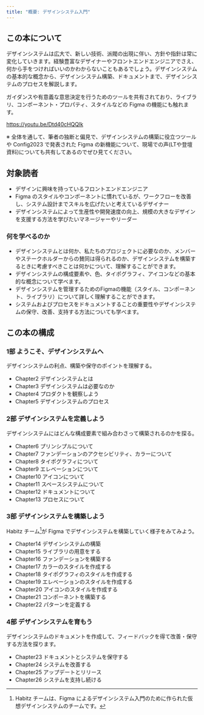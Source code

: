 ```yaml
---
title: "概要: デザインシステム入門"
---
```

## この本について
デザインシステムは広大で、新しい技術、派閥の出現に伴い、方針や指針は常に変化していきます。経験豊富なデザイナーやフロントエンドエンジニアでさえ、何から手をつければいいのかわからないこともあるでしょう。デザインシステムの基本的な概念から、デザインシステム構築、ドキュメントまで、デザインシステムのプロセスを解説します。

ガイダンスや有意義な意思決定を行うためのツールを共有されており、ライブラリ、コンポーネント・プロパティ、スタイルなどの Figma の機能にも触れます。

https://youtu.be/Dtd40cHQQlk

※ 全体を通して、筆者の独断と偏見で、デザインシステムの構築に役立つツールや Config2023 で発表された Figma の新機能について、現場での声(LTや登壇資料)についても共有してあるのでぜひ見てください。

## 対象読者 
- デザインに興味を持っているフロントエンドエンジニア
- Figma のスタイルやコンポーネントに慣れているが、ワークフローを改善し、システム設計までスキルを広げたいと考えているデザイナー
- デザインシステムによって生産性や開発速度の向上、規模の大きなデザインを支援する方法を学びたいマネージャーやリーダー

### 何を学べるのか
- デザインシステムとは何か、私たちのプロジェクトに必要なのか、メンバーやステークホルダーからの賛同は得られるのか、デザインシステムを構築するときに考慮すべきことは何かについて、理解することができます。
- デザインシステムの構成要素や、色、タイポグラフィ、アイコンなどの基本的な概念について学べます。
- デザインシステムを管理するためのFigmaの機能（スタイル、コンポーネント、ライブラリ）について詳しく理解することができます。
- システムおよびプロセスをドキュメントすることの重要性やデザインシステムの保守、改善、支持する方法についても学べます。

## この本の構成
### 1部 ようこそ、デザインシステムへ
デザインシステムの利点、構築や保守のポイントを理解する。
- Chapter2 デザインシステムとは
- Chapter3 デザインシステムは必要なのか
- Chapter4 プロダクトを観察しよう
- Chapter5 デザインシステムのプロセス

### 2部 デザインシステムを定義しよう
デザインシステムにはどんな構成要素で組み合わさって構築されるのかを探る。
- Chapter6 プリンシプルについて
- Chapter7 ファンデーションのアクセシビリティ、カラーについて
- Chapter8 タイポグラフィについて
- Chapter9 エレベーションについて
- Chapter10 アイコンについて
- Chapter11 スペースシステムについて
- Chapter12 ドキュメントについて
- Chapter13 プロセスについて

### 3部 デザインシステムを構築しよう
Habitz チーム[^1]が Figma でデザインシステムを構築していく様子をみてみよう。
- Chapter14 デザインシステムの構築
- Chapter15 ライブラリの用意をする
- Chapter16 ファンデーションを構築する
- Chapter17 カラーのスタイルを作成する 
- Chapter18 タイポグラフィのスタイルを作成する
- Chapter19 エレベーションのスタイルを作成する
- Chapter20 アイコンのスタイルを作成する
- Chapter21 コンポーネントを構築する
- Chapter22 パターンを定義する

[^1]: Habitz チームは、Figma によるデザインシステム入門のために作られた仮想デザインシステムのチームです。

### 4部 デザインシステムを育もう
デザインシステムのドキュメントを作成して、フィードバックを得て改善・保守する方法を探ります。
- Chapter23 ドキュメントとシステムを保守する
- Chapter24 システムを改善する
- Chapter25 アップデートとリリース
- Chapter26 システムを支持し続ける